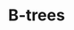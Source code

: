 ---
title: "B-trees"
image: "img/projects/b-tree/cover.png"
draft: false
project_date: "May 2021"
weight: 1
caption: "A b-tree implementation written in Golang"
external_url: "https://github.com/ctallum/b-tree"
---